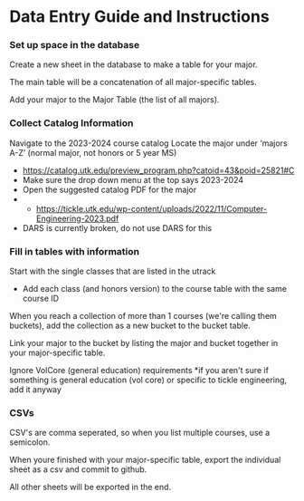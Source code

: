 # Data Entry Guide and Instructions

### Set up space in the database
Create a new sheet in the database to make a table for your major.

The main table will be a concatenation of all major-specific tables.

Add your major to the Major Table (the list of all majors).

### Collect Catalog Information
Navigate to the 2023-2024 course catalog
Locate the major under ‘majors A-Z’ (normal major, not honors or 5 year MS)
* https://catalog.utk.edu/preview_program.php?catoid=43&poid=25821#C
* Make sure the drop down menu at the top says 2023-2024
* Open the suggested catalog PDF for the major
* * https://tickle.utk.edu/wp-content/uploads/2022/11/Computer-Engineering-2023.pdf 
* DARS is currently broken, do not use DARS for this

### Fill in tables with information
Start with the single classes that are listed in the utrack
* Add each class (and honors version) to the course table with the same course ID

When you reach a collection of more than 1 courses (we're calling them buckets), add the collection as a new bucket to the bucket table.

Link your major to the bucket by listing the major and bucket together in your major-specific table.

Ignore VolCore (general education) requirements
*if you aren't sure if something is general education (vol core) or specific to tickle engineering, add it anyway

### CSVs
CSV's are comma seperated, so when you list multiple courses, use a semicolon.

When youre finished with your major-specific table, export the individual sheet as a csv and commit to github.

All other sheets will be exported in the end.


